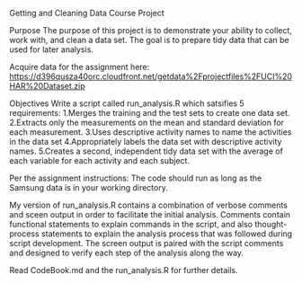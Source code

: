 Getting and Cleaning Data Course Project

Purpose 
The purpose of this project is to demonstrate your ability to collect, work with, and clean a data set. The goal is to prepare tidy data that can be used for later analysis.

Acquire data for the assignment here:  
https://d396qusza40orc.cloudfront.net/getdata%2Fprojectfiles%2FUCI%20HAR%20Dataset.zip 

Objectives
Write a script called run_analysis.R which satsifies 5 requirements:
1.Merges the training and the test sets to create one data set.
2.Extracts only the measurements on the mean and standard deviation for each measurement. 
3.Uses descriptive activity names to name the activities in the data set
4.Appropriately labels the data set with descriptive activity names. 
5.Creates a second, independent tidy data set with the average of each variable for each activity and each subject. 

Per the assignment instructions:
The code should run as long as the Samsung data is in your working directory.

My version of run_analysis.R contains a combination of verbose comments and sceen output
in order to facilitate the initial analysis.  Comments contain functional statements
to explain commands in the script, and also thought-process statements to
explain the analysis process that was followed during script development.  The
screen output is paired with the script comments and designed to verify each step of 
the analysis along the way.

Read CodeBook.md and the run_analysis.R for further details.




